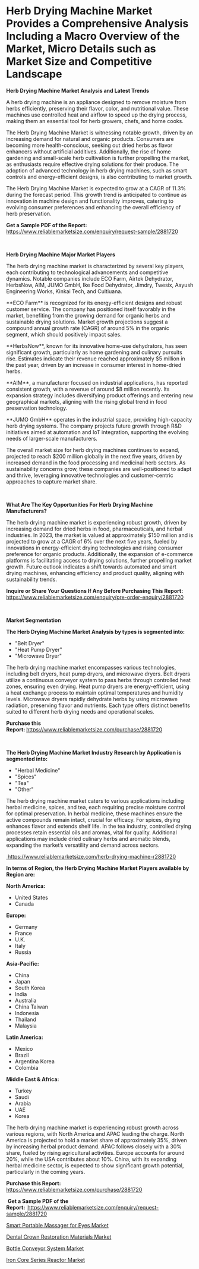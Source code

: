 <p><h1>Herb Drying Machine Market Provides a Comprehensive Analysis Including a Macro Overview of the Market, Micro Details such as Market Size and Competitive Landscape</h1></p><p><strong>Herb Drying Machine Market Analysis and Latest Trends</strong></p>
<p><p>A herb drying machine is an appliance designed to remove moisture from herbs efficiently, preserving their flavor, color, and nutritional value. These machines use controlled heat and airflow to speed up the drying process, making them an essential tool for herb growers, chefs, and home cooks.</p><p>The Herb Drying Machine Market is witnessing notable growth, driven by an increasing demand for natural and organic products. Consumers are becoming more health-conscious, seeking out dried herbs as flavor enhancers without artificial additives. Additionally, the rise of home gardening and small-scale herb cultivation is further propelling the market, as enthusiasts require effective drying solutions for their produce. The adoption of advanced technology in herb drying machines, such as smart controls and energy-efficient designs, is also contributing to market growth. </p><p>The Herb Drying Machine Market is expected to grow at a CAGR of 11.3% during the forecast period. This growth trend is anticipated to continue as innovation in machine design and functionality improves, catering to evolving consumer preferences and enhancing the overall efficiency of herb preservation.</p></p>
<p><strong>Get a Sample PDF of the Report:&nbsp;</strong> <a href="https://www.reliablemarketsize.com/enquiry/request-sample/2881720?utm_campaign=1999&utm_medium=2&utm_source=Github&utm_content=ia&utm_term=12032025&utm_id=herb-drying-machine">https://www.reliablemarketsize.com/enquiry/request-sample/2881720</a></p>
<p>&nbsp;</p>
<p><strong>Herb Drying Machine Major Market Players</strong></p>
<p><p>The herb drying machine market is characterized by several key players, each contributing to technological advancements and competitive dynamics. Notable companies include ECO Farm, Airtek Dehydrator, HerbsNow, AIM, JUMO GmbH, Ike Food Dehydrator, Jimdry, Twesix, Aayush Engineering Works, Kinkai Tech, and Cultiuana.</p><p>**ECO Farm** is recognized for its energy-efficient designs and robust customer service. The company has positioned itself favorably in the market, benefiting from the growing demand for organic herbs and sustainable drying solutions. Market growth projections suggest a compound annual growth rate (CAGR) of around 5% in the organic segment, which should positively impact sales.</p><p>**HerbsNow**, known for its innovative home-use dehydrators, has seen significant growth, particularly as home gardening and culinary pursuits rise. Estimates indicate their revenue reached approximately $5 million in the past year, driven by an increase in consumer interest in home-dried herbs.</p><p>**AIM**, a manufacturer focused on industrial applications, has reported consistent growth, with a revenue of around $8 million recently. Its expansion strategy includes diversifying product offerings and entering new geographical markets, aligning with the rising global trend in food preservation technology.</p><p>**JUMO GmbH** operates in the industrial space, providing high-capacity herb drying systems. The company projects future growth through R&D initiatives aimed at automation and IoT integration, supporting the evolving needs of larger-scale manufacturers.</p><p>The overall market size for herb drying machines continues to expand, projected to reach $200 million globally in the next five years, driven by increased demand in the food processing and medicinal herb sectors. As sustainability concerns grow, these companies are well-positioned to adapt and thrive, leveraging innovative technologies and customer-centric approaches to capture market share.</p></p>
<p>&nbsp;</p>
<p><strong>What Are The Key Opportunities For Herb Drying Machine Manufacturers?</strong></p>
<p><p>The herb drying machine market is experiencing robust growth, driven by increasing demand for dried herbs in food, pharmaceuticals, and herbal industries. In 2023, the market is valued at approximately $150 million and is projected to grow at a CAGR of 6% over the next five years, fueled by innovations in energy-efficient drying technologies and rising consumer preference for organic products. Additionally, the expansion of e-commerce platforms is facilitating access to drying solutions, further propelling market growth. Future outlook indicates a shift towards automated and smart drying machines, enhancing efficiency and product quality, aligning with sustainability trends.</p></p>
<p><strong>Inquire or Share Your Questions If Any Before Purchasing This Report:</strong> <a href="https://www.reliablemarketsize.com/enquiry/pre-order-enquiry/2881720?utm_campaign=1999&utm_medium=2&utm_source=Github&utm_content=ia&utm_term=12032025&utm_id=herb-drying-machine">https://www.reliablemarketsize.com/enquiry/pre-order-enquiry/2881720</a></p>
<p>&nbsp;</p>
<p><strong>Market Segmentation</strong></p>
<p><strong>The Herb Drying Machine Market Analysis by types is segmented into:</strong></p>
<p><ul><li>"Belt Dryer"</li><li>"Heat Pump Dryer"</li><li>"Microwave Dryer"</li></ul></p>
<p><p>The herb drying machine market encompasses various technologies, including belt dryers, heat pump dryers, and microwave dryers. Belt dryers utilize a continuous conveyor system to pass herbs through controlled heat zones, ensuring even drying. Heat pump dryers are energy-efficient, using a heat exchange process to maintain optimal temperatures and humidity levels. Microwave dryers rapidly dehydrate herbs by using microwave radiation, preserving flavor and nutrients. Each type offers distinct benefits suited to different herb drying needs and operational scales.</p></p>
<p><strong>Purchase this Report:&nbsp;</strong><a href="https://www.reliablemarketsize.com/purchase/2881720?utm_campaign=1999&utm_medium=2&utm_source=Github&utm_content=ia&utm_term=12032025&utm_id=herb-drying-machine">https://www.reliablemarketsize.com/purchase/2881720</a></p>
<p>&nbsp;</p>
<p><strong>The Herb Drying Machine Market Industry Research by Application is segmented into:</strong></p>
<p><ul><li>"Herbal Medicine"</li><li>"Spices"</li><li>"Tea"</li><li>"Other"</li></ul></p>
<p><p>The herb drying machine market caters to various applications including herbal medicine, spices, and tea, each requiring precise moisture control for optimal preservation. In herbal medicine, these machines ensure the active compounds remain intact, crucial for efficacy. For spices, drying enhances flavor and extends shelf life. In the tea industry, controlled drying processes retain essential oils and aromas, vital for quality. Additional applications may include dried culinary herbs and aromatic blends, expanding the market’s versatility and demand across sectors.</p></p>
<p><a href="https://www.reliablemarketsize.com/herb-drying-machine-r2881720?utm_campaign=1999&utm_medium=2&utm_source=Github&utm_content=ia&utm_term=12032025&utm_id=herb-drying-machine">&nbsp;https://www.reliablemarketsize.com/herb-drying-machine-r2881720</a></p>
<p><strong>In terms of Region, the Herb Drying Machine Market Players available by Region are:</strong></p>
<p>
    <p> <strong> North America: </strong>
        <ul>
            <li>United States</li>
            <li>Canada</li>
        </ul>
        </p> 
    <p> <strong> Europe: </strong>
        <ul>
            <li>Germany</li>
            <li>France</li>
            <li>U.K.</li>
            <li>Italy</li>
            <li>Russia</li>
        </ul>
        </p> 
    <p> <strong> Asia-Pacific: </strong>
        <ul>
            <li>China</li>
            <li>Japan</li>
            <li>South Korea</li>
            <li>India</li>
            <li>Australia</li>
            <li>China Taiwan</li>
            <li>Indonesia</li>
            <li>Thailand</li>
            <li>Malaysia</li>
        </ul>
        </p> 
    <p> <strong> Latin America: </strong>
        <ul>
            <li>Mexico</li>
            <li>Brazil</li>
            <li>Argentina Korea</li>
            <li>Colombia</li>
        </ul>
        </p> 
    <p> <strong> Middle East & Africa: </strong>
        <ul>
            <li>Turkey</li>
            <li>Saudi</li>
            <li>Arabia</li>
            <li>UAE</li>
            <li>Korea</li>
        </ul>
    </p>
    </p>
<p><p>The herb drying machine market is experiencing robust growth across various regions, with North America and APAC leading the charge. North America is projected to hold a market share of approximately 35%, driven by increasing herbal product demand. APAC follows closely with a 30% share, fueled by rising agricultural activities. Europe accounts for around 20%, while the USA contributes about 10%. China, with its expanding herbal medicine sector, is expected to show significant growth potential, particularly in the coming years.</p></p>
<p><strong>Purchase this Report: </strong><a href="https://www.reliablemarketsize.com/purchase/2881720?utm_campaign=1999&utm_medium=2&utm_source=Github&utm_content=ia&utm_term=12032025&utm_id=herb-drying-machine">https://www.reliablemarketsize.com/purchase/2881720</a></p>
<p>&nbsp;<strong>Get a Sample PDF of the Report:&nbsp;&nbsp;</strong><a href="https://www.reliablemarketsize.com/enquiry/request-sample/2881720?utm_campaign=1999&utm_medium=2&utm_source=Github&utm_content=ia&utm_term=12032025&utm_id=herb-drying-machine">https://www.reliablemarketsize.com/enquiry/request-sample/2881720</a></p>
<p><strong></strong></p>
<p><p><a href="https://github.com/pizolina/Market-Research-Report-List-7/blob/main/smart-portable-massager-for-eyes-market.md?utm_campaign=1999&utm_medium=2&utm_source=Github&utm_content=ia&utm_term=12032025&utm_id=herb-drying-machine">Smart Portable Massager for Eyes Market</a></p><p><a href="https://github.com/milievkulov/Market-Research-Report-List-1/blob/main/dental-crown-restoration-materials-market.md?utm_campaign=1999&utm_medium=2&utm_source=Github&utm_content=ia&utm_term=12032025&utm_id=herb-drying-machine">Dental Crown Restoration Materials Market</a></p><p><a href="https://github.com/enieyfabius/Market-Research-Report-List-1/blob/main/bottle-conveyor-system-market.md?utm_campaign=1999&utm_medium=2&utm_source=Github&utm_content=ia&utm_term=12032025&utm_id=herb-drying-machine">Bottle Conveyor System Market</a></p><p><a href="https://github.com/payareganiou/Market-Research-Report-List-1/blob/main/iron-core-series-reactor-market.md?utm_campaign=1999&utm_medium=2&utm_source=Github&utm_content=ia&utm_term=12032025&utm_id=herb-drying-machine">Iron Core Series Reactor Market</a></p></p>